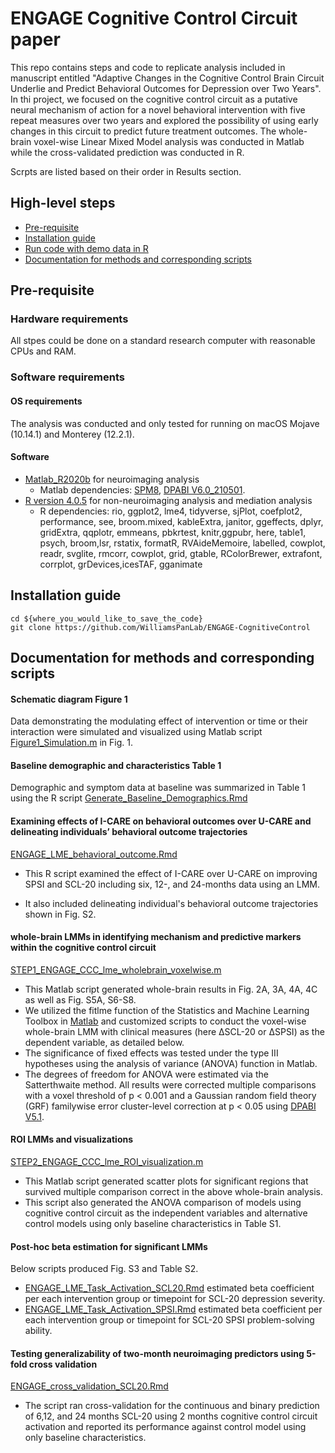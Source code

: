 # ENGAGE Cognitive Control Circuit paper

This repo contains steps and code to replicate analysis included in manuscript entitled "Adaptive Changes in the Cognitive Control Brain Circuit Underlie and Predict Behavioral Outcomes for Depression over Two Years". In thi project, we focused on the cognitive control  circuit as a putative neural mechanism of action for a novel behavioral intervention with five repeat measures over two years and explored the possibility of using early changes in this circuit to predict future treatment outcomes. The whole-brain voxel-wise Linear Mixed Model analysis was conducted in Matlab while the cross-validated prediction was conducted in R. 

Scrpts are listed based on their order in Results section.


## High-level steps
- [Pre-requisite](#pre-requisite)
- [Installation guide](#Installation-guide)
- [Run code with demo data in R](#Run-code-with-demo-data-in-R)
- [Documentation for methods and corresponding scripts](#Documentation-for-methods-and-corresponding-scripts)


## Pre-requisite
### Hardware requirements
All stpes could be done on a standard research computer with reasonable CPUs and RAM.

### Software requirements

#### OS requirements

The analysis was conducted and only tested for running on macOS Mojave (10.14.1) and Monterey (12.2.1).

#### Software
- [Matlab_R2020b](https://www.mathworks.com/products/new_products/release2020b.html) for neuroimaging analysis
  -  Matlab dependencies: [SPM8](https://www.fil.ion.ucl.ac.uk/spm/software/spm8/), [DPABI V6.0_210501](http://rfmri.org/content/dpabi-v60-and-dpabinet-v10-were-released).
- [R version 4.0.5](https://www.r-project.org/) for non-neuroimaging analysis and mediation analysis
  - R dependencies: rio, ggplot2, lme4, tidyverse, sjPlot, coefplot2, performance, see, broom.mixed, kableExtra, janitor, ggeffects, dplyr, gridExtra, qqplotr, emmeans, pbkrtest, knitr,ggpubr, here, table1, psych, broom,lsr, rstatix, formatR, RVAideMemoire, labelled, cowplot, readr, svglite, rmcorr, cowplot, grid, gtable, RColorBrewer, extrafont, corrplot, grDevices,icesTAF, gganimate

## Installation guide
  ```
  cd ${where_you_would_like_to_save_the_code}
  git clone https://github.com/WilliamsPanLab/ENGAGE-CognitiveControl
  ```


## Documentation for methods and corresponding scripts  

#### Schematic diagram Figure 1

Data demonstrating the modulating effect of intervention or time or their interaction were simulated and visualized using Matlab script [Figure1_Simulation.m](https://github.com/WilliamsPanLab/ENGAGE-CognitiveControl/blob/383702627a7a52139e8558ab67e68e19692c61f6/matlab/Figure1_Simulation.m) in Fig. 1.

#### Baseline demographic and characteristics Table 1

Demographic and symptom data at baseline was summarized in Table 1 using the R script [Generate_Baseline_Demographics.Rmd](https://github.com/WilliamsPanLab/ENGAGE-CognitiveControl/blob/13928c1f5a0de9e3a4bebac7b93c48de1789545d/r_script/Rmd/Generate_Baseline_Demographics.Rmd)


#### Examining effects of I-CARE on behavioral outcomes over U-CARE and delineating individuals’ behavioral outcome trajectories

[ENGAGE_LME_behavioral_outcome.Rmd](https://github.com/WilliamsPanLab/ENGAGE-CognitiveControl/blob/13928c1f5a0de9e3a4bebac7b93c48de1789545d/r_script/Rmd/ENGAGE_LME_behavioral_outcome.Rmd)

  - This R script examined the effect of I-CARE over U-CARE on improving SPSI and SCL-20 including six, 12-, and 24-months data using an LMM. 

  - It also included delineating individual's behavioral outcome trajectories shown in Fig. S2.

#### whole-brain LMMs in identifying mechanism and predictive markers within the cognitive control circuit

[STEP1_ENGAGE_CCC_lme_wholebrain_voxelwise.m](https://github.com/WilliamsPanLab/ENGAGE-CognitiveControl/blob/1b19afde1c0c010ca0b44e19d64cd492a13905d9/matlab/STEP1_ENGAGE_CCC_lme_wholebrain_voxelwise.m)

  - This Matlab script generated whole-brain results in Fig. 2A, 3A, 4A, 4C as well as Fig. S5A, S6-S8.
  - We utilized the fitlme function of the Statistics and Machine Learning Toolbox in [Matlab](https://www.mathworks.com/products/matlab.html) and customized scripts to conduct the voxel-wise whole-brain LMM with clinical measures (here ∆SCL-20 or ∆SPSI) as the dependent variable, as detailed below. 
  - The significance of fixed effects was tested under the type III hypotheses using the analysis of variance (ANOVA) function in Matlab. 
  - The degrees of freedom for ANOVA were estimated via the Satterthwaite method. All results were corrected multiple comparisons with a voxel threshold of p < 0.001 and a Gaussian random field theory (GRF) familywise error cluster-level correction at p < 0.05 using [DPABI V5.1](http://rfmri.org/dpabi).

#### ROI LMMs and visualizations

[STEP2_ENGAGE_CCC_lme_ROI_visualization.m](https://github.com/WilliamsPanLab/ENGAGE-CognitiveControl/blob/1b19afde1c0c010ca0b44e19d64cd492a13905d9/matlab/STEP2_ENGAGE_CCC_lme_ROI_visualization.m) 

  - This Matlab script generated scatter plots for significant regions that survived multiple comparison correct in the above whole-brain analysis.  
  - This script also generated the ANOVA comparison of models using cognitive control circuit as the independent variables and alternative control models using only baseline characteristics in Table S1.

#### Post-hoc beta estimation for significant LMMs

Below scripts produced Fig. S3 and Table S2.

  - [ENGAGE_LME_Task_Activation_SCL20.Rmd](https://github.com/WilliamsPanLab/ENGAGE-CognitiveControl/blob/1b19afde1c0c010ca0b44e19d64cd492a13905d9/r_script/Rmd/ENGAGE_LME_Task_Activation_SCL20.Rmd) estimated beta coefficient per each intervention group or timepoint for SCL-20 depression severity.
  - [ENGAGE_LME_Task_Activation_SPSI.Rmd](https://github.com/WilliamsPanLab/ENGAGE-CognitiveControl/blob/1b19afde1c0c010ca0b44e19d64cd492a13905d9/r_script/Rmd/ENGAGE_LME_Task_Activation_SPSI.Rmd) estimated beta coefficient per each intervention group or timepoint for SCL-20 SPSI problem-solving ability.

#### Testing generalizability of two-month neuroimaging predictors using 5-fold cross validation

[ENGAGE_cross_validation_SCL20.Rmd](https://github.com/WilliamsPanLab/ENGAGE-CognitiveControl/blob/1b19afde1c0c010ca0b44e19d64cd492a13905d9/r_script/Rmd/ENGAGE_cross_validation_SCL20.Rmd)
- The script ran cross-validation for the continuous and binary prediction of 6,12, and 24 months SCL-20 using 2 months cognitive control circuit activation and reported its performance against control model using only baseline characteristics.


